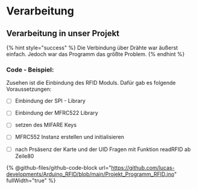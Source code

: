 # Verarbeitung

## Verarbeitung in unser Projekt

{% hint style="success" %}
Die Verbindung über Drähte war äußerst einfach. Jedoch war das Programm das größte Problem.
{% endhint %}

### Code - Beispiel:

Zusehen ist die Einbindung des RFID Moduls. Dafür gab es folgende Voraussetzungen:

* [ ] Einbindung der SPI - Library
* [ ] Einbindung der MFRC522 Library
* [ ] setzen des MIFARE Keys
* [ ] MFRC552 Instanz erstellen und initialisieren
* [ ] nach Prsäsenz der Karte und der UID Fragen mit Funktion readRFID ab Zeile80



{% @github-files/github-code-block url="https://github.com/lucas-developments/Arduino_RFID/blob/main/Projekt_Programm_RFID.ino" fullWidth="true" %}
